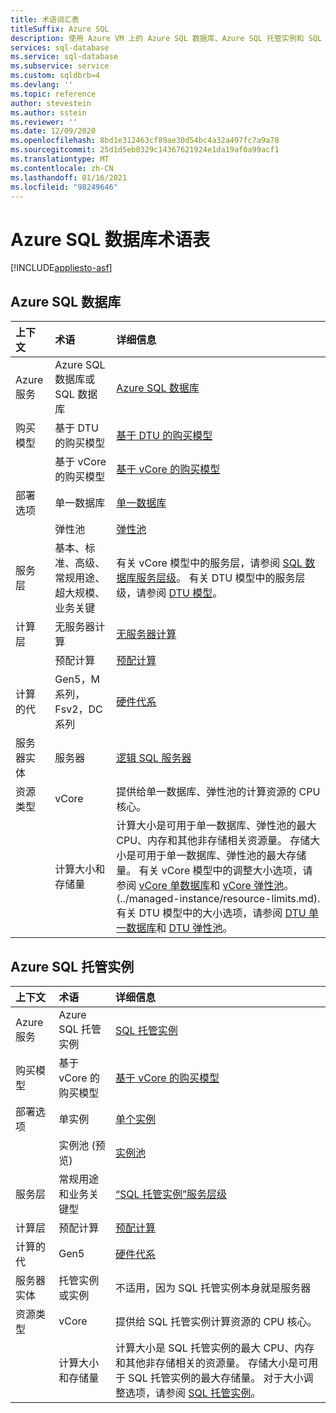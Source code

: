 ```yaml
---
title: 术语词汇表
titleSuffix: Azure SQL
description: 使用 Azure VM 上的 Azure SQL 数据库、Azure SQL 托管实例和 SQL 时会涉及到的术语的列表。
services: sql-database
ms.service: sql-database
ms.subservice: service
ms.custom: sqldbrb=4
ms.devlang: ''
ms.topic: reference
author: stevestein
ms.author: sstein
ms.reviewer: ''
ms.date: 12/09/2020
ms.openlocfilehash: 8bd1e312463cf89ae30d54bc4a32a497fc7a9a78
ms.sourcegitcommit: 25d1d5eb0329c14367621924e1da19af0a99acf1
ms.translationtype: MT
ms.contentlocale: zh-CN
ms.lasthandoff: 01/16/2021
ms.locfileid: "98249646"
---
```

# <a name="azure-sql-database-glossary-of-terms"></a>Azure SQL 数据库术语表
[!INCLUDE[appliesto-asf](includes/appliesto-asf.md)]

## <a name="azure-sql-database"></a>Azure SQL 数据库

|上下文|术语|详细信息|
|:---|:---|:---|
|Azure 服务|Azure SQL 数据库或 SQL 数据库|[Azure SQL 数据库](database/sql-database-paas-overview.md)|
|购买模型|基于 DTU 的购买模型|[基于 DTU 的购买模型](database/service-tiers-dtu.md)|
||基于 vCore 的购买模型|[基于 vCore 的购买模型](database/service-tiers-vcore.md)|
|部署选项 |单一数据库|[单一数据库](database/single-database-overview.md)|
||弹性池|[弹性池](database/elastic-pool-overview.md)|
|服务层|基本、标准、高级、常规用途、超大规模、业务关键|有关 vCore 模型中的服务层，请参阅 [SQL 数据库服务层级](database/service-tiers-vcore.md#service-tiers)。 有关 DTU 模型中的服务层级，请参阅 [DTU 模型](database/service-tiers-dtu.md#compare-the-dtu-based-service-tiers)。|
|计算层|无服务器计算|[无服务器计算](database/service-tiers-vcore.md#compute-tiers)
||预配计算|[预配计算](database/service-tiers-vcore.md#compute-tiers)
|计算的代|Gen5，M 系列，Fsv2，DC 系列|[硬件代系](database/service-tiers-vcore.md#hardware-generations)
|服务器实体| 服务器 |[逻辑 SQL 服务器](database/logical-servers.md)|
|资源类型|vCore|提供给单一数据库、弹性池的计算资源的 CPU 核心。 |
||计算大小和存储量|计算大小是可用于单一数据库、弹性池的最大 CPU、内存和其他非存储相关资源量。  存储大小是可用于单一数据库、弹性池的最大存储量。 有关 vCore 模型中的调整大小选项，请参阅 [vCore 单数据库](database/resource-limits-vcore-single-databases.md)和 [vCore 弹性池](database/resource-limits-vcore-elastic-pools.md)。  (../managed-instance/resource-limits.md).  有关 DTU 模型中的大小选项，请参阅 [DTU 单一数据库](database/resource-limits-dtu-single-databases.md)和 [DTU 弹性池](database/resource-limits-dtu-elastic-pools.md)。

## <a name="azure-sql-managed-instance"></a>Azure SQL 托管实例

|上下文|术语|详细信息|
|:---|:---|:---|
|Azure 服务|Azure SQL 托管实例|[SQL 托管实例](managed-instance/sql-managed-instance-paas-overview.md)|
|购买模型|基于 vCore 的购买模型|[基于 vCore 的购买模型](database/service-tiers-vcore.md)|
|部署选项 |单实例|[单个实例](managed-instance/sql-managed-instance-paas-overview.md)|
||实例池 (预览) |[实例池](managed-instance/instance-pools-overview.md)|
|服务层|常规用途和业务关键型|[“SQL 托管实例”服务层级](managed-instance/sql-managed-instance-paas-overview.md#service-tiers)|
|计算层|预配计算|[预配计算](database/service-tiers-vcore.md#compute-tiers)|
|计算的代|Gen5|[硬件代系](database/service-tiers-vcore.md#hardware-generations)
|服务器实体|托管实例或实例| 不适用，因为 SQL 托管实例本身就是服务器 |
|资源类型|vCore|提供给 SQL 托管实例计算资源的 CPU 核心。|
||计算大小和存储量|计算大小是 SQL 托管实例的最大 CPU、内存和其他非存储相关的资源量。  存储大小是可用于 SQL 托管实例的最大存储量。  对于大小调整选项，请参阅 [SQL 托管实例](managed-instance/resource-limits.md)。 |
